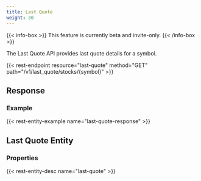 ```yaml
---
title: Last Quote
weight: 30
---
```


{{< info-box >}}
This feature is currently beta and invite-only.
{{< /info-box >}}

The Last Quote API provides last quote details for a symbol.

{{< rest-endpoint resource="last-quote" method="GET" path="/v1/last_quote/stocks/{symbol}" >}}

## Response

### Example
{{< rest-entity-example name="last-quote-response" >}}

## Last Quote Entity

### Properties
{{< rest-entity-desc name="last-quote" >}}
